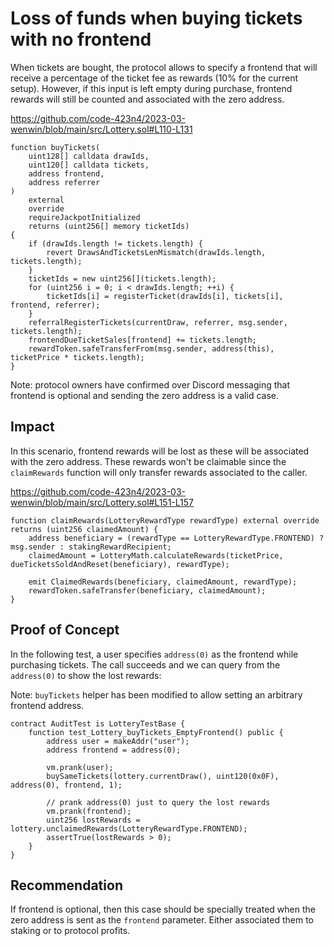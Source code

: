# Loss of funds when buying tickets with no frontend

When tickets are bought, the protocol allows to specify a frontend that will receive a percentage of the ticket fee as rewards (10% for the current setup). However, if this input is left empty during purchase, frontend rewards will still be counted and associated with the zero address.

https://github.com/code-423n4/2023-03-wenwin/blob/main/src/Lottery.sol#L110-L131

```solidity
function buyTickets(
    uint128[] calldata drawIds,
    uint120[] calldata tickets,
    address frontend,
    address referrer
)
    external
    override
    requireJackpotInitialized
    returns (uint256[] memory ticketIds)
{
    if (drawIds.length != tickets.length) {
        revert DrawsAndTicketsLenMismatch(drawIds.length, tickets.length);
    }
    ticketIds = new uint256[](tickets.length);
    for (uint256 i = 0; i < drawIds.length; ++i) {
        ticketIds[i] = registerTicket(drawIds[i], tickets[i], frontend, referrer);
    }
    referralRegisterTickets(currentDraw, referrer, msg.sender, tickets.length);
    frontendDueTicketSales[frontend] += tickets.length;
    rewardToken.safeTransferFrom(msg.sender, address(this), ticketPrice * tickets.length);
}
```

Note: protocol owners have confirmed over Discord messaging that frontend is optional and sending the zero address is a valid case.

## Impact

In this scenario, frontend rewards will be lost as these will be associated with the zero address. These rewards won't be claimable since the `claimRewards` function will only transfer rewards associated to the caller.

https://github.com/code-423n4/2023-03-wenwin/blob/main/src/Lottery.sol#L151-L157

```solidity
function claimRewards(LotteryRewardType rewardType) external override returns (uint256 claimedAmount) {
    address beneficiary = (rewardType == LotteryRewardType.FRONTEND) ? msg.sender : stakingRewardRecipient;
    claimedAmount = LotteryMath.calculateRewards(ticketPrice, dueTicketsSoldAndReset(beneficiary), rewardType);

    emit ClaimedRewards(beneficiary, claimedAmount, rewardType);
    rewardToken.safeTransfer(beneficiary, claimedAmount);
}
```

## Proof of Concept

In the following test, a user specifies `address(0)` as the frontend while purchasing tickets. The call succeeds and we can query from the `address(0)` to show the lost rewards:

Note: `buyTickets` helper has been modified to allow setting an arbitrary frontend address.

```solidity
contract AuditTest is LotteryTestBase {
    function test_Lottery_buyTickets_EmptyFrontend() public {
        address user = makeAddr("user");
        address frontend = address(0);

        vm.prank(user);
        buySameTickets(lottery.currentDraw(), uint120(0x0F), address(0), frontend, 1);

        // prank address(0) just to query the lost rewards
        vm.prank(frontend);
        uint256 lostRewards = lottery.unclaimedRewards(LotteryRewardType.FRONTEND);
        assertTrue(lostRewards > 0);
    }
}
```

## Recommendation

If frontend is optional, then this case should be specially treated when the zero address is sent as the `frontend` parameter. Either associated them to staking or to protocol profits.
